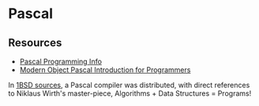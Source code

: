 Pascal
======

Resources
---------

 - [Pascal Programming Info](http://www.pascal-programming.info/)
 - [Modern Object Pascal Introduction for Programmers](https://castle-engine.io/modern_pascal)

In [1BSD sources][1bsd], a Pascal compiler was distributed, with
direct references to Niklaus Wirth's master-piece,
    Algorithms + Data Structures = Programs!

[1bsd]:	http://minnie.tuhs.org/Archive/Distributions/UCB/1bsd.tar.gz

